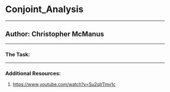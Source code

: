 # Conjoint_Analysis
----
## Author: Christopher McManus
----
### The Task:
----
### Additional Resources:

1. https://www.youtube.com/watch?v=Su2qIrTmv1c

